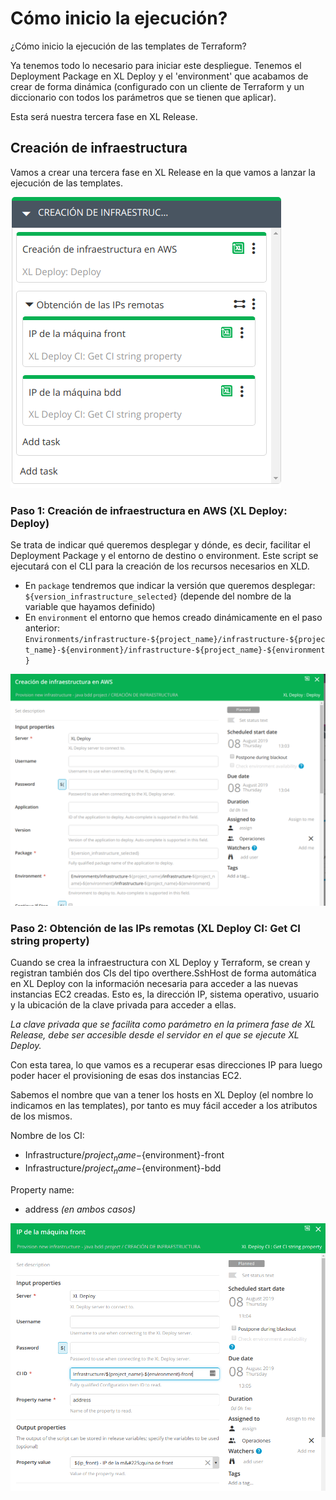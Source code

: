 # Cómo inicio la ejecución?
¿Cómo inicio la ejecución de las templates de Terraform?

Ya tenemos todo lo necesario para iniciar este despliegue. Tenemos el Deployment Package en XL Deploy y el 'environment' que acabamos de crear de forma dinámica (configurado con un cliente de Terraform y un diccionario con todos los parámetros que se tienen que aplicar).

Esta será nuestra tercera fase en XL Release.

## Creación de infraestructura

Vamos a crear una tercera fase en XL Release en la que vamos a lanzar la ejecución de las templates.

![xlrelease image](img_060.png)

### Paso 1: Creación de infraestructura en AWS (XL Deploy: Deploy)
Se trata de indicar qué queremos desplegar y dónde, es decir, facilitar el Deployment Package y el entorno de destino o environment.
Este script se ejecutará con el CLI para la creación de los recursos necesarios en XLD.

* En `package` tendremos que indicar la versión que queremos desplegar: `${version_infrastructure_selected}` (depende del nombre de la variable que hayamos definido)
* En `environment` el entorno que hemos creado dinámicamente en el paso anterior: `Environments/infrastructure-${project_name}/infrastructure-${project_name}-${environment}/infrastructure-${project_name}-${environment}`

![xlrelease image](img_061.png)

### Paso 2: Obtención de las IPs remotas (XL Deploy CI: Get CI string property)
Cuando se crea la infraestructura con XL Deploy y Terraform, se crean y registran también dos CIs del tipo overthere.SshHost de forma automática en XL Deploy con la información necesaria para acceder a las nuevas instancias EC2 creadas. Esto es, la dirección IP, sistema operativo, usuario y la ubicación de la clave privada para acceder a ellas.

*La clave privada que se facilita como parámetro en la primera fase de XL Release, debe ser accesible desde el servidor en el que se ejecute XL Deploy.*

Con esta tarea, lo que vamos es a recuperar esas direcciones IP para luego poder hacer el provisioning de esas dos instancias EC2.

Sabemos el nombre que van a tener los hosts en XL Deploy (el nombre lo indicamos en las templates), por tanto es muy fácil acceder a los atributos de los mismos.

Nombre de los CI:
* Infrastructure/${project_name}-${environment}-front
* Infrastructure/${project_name}-${environment}-bdd

Property name:
* address *(en ambos casos)*

![xlrelease image](img_062.png)